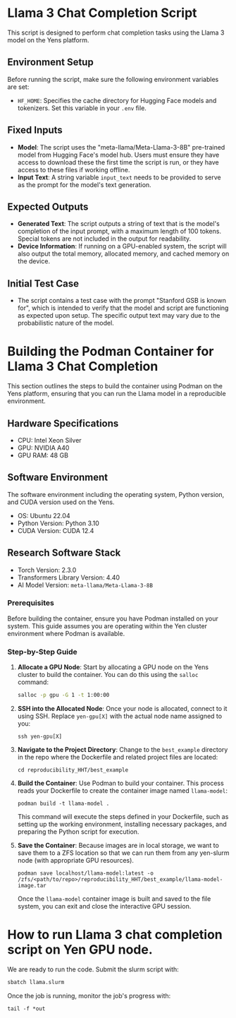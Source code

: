 # Llama 3 Chat Completion Script

This script is designed to perform chat completion tasks using the Llama 3 model on the Yens platform.

## Environment Setup

Before running the script, make sure the following environment variables are set:

- `HF_HOME`: Specifies the cache directory for Hugging Face models and tokenizers. Set this variable in your `.env` file.

## Fixed Inputs

- **Model**: The script uses the "meta-llama/Meta-Llama-3-8B" pre-trained model from Hugging Face's model hub. Users must ensure they have access to download these the first time the script is run, or they have access to these files if working offline.
- **Input Text**: A string variable `input_text` needs to be provided to serve as the prompt for the model's text generation.

## Expected Outputs

- **Generated Text**: The script outputs a string of text that is the model's completion of the input prompt, with a maximum length of 100 tokens. Special tokens are not included in the output for readability.
- **Device Information**: If running on a GPU-enabled system, the script will also output the total memory, allocated memory, and cached memory on the device.

## Initial Test Case
- The script contains a test case with the prompt "Stanford GSB is known for", which is intended to verify that the model and script are functioning as expected upon setup. The specific output text may vary due to the probabilistic nature of the model.

# Building the Podman Container for Llama 3 Chat Completion
This section outlines the steps to build the container using Podman on the Yens platform, ensuring that you can run the Llama model in a reproducible environment.

## Hardware Specifications
- CPU: Intel Xeon Silver
- GPU: NVIDIA A40
- GPU RAM: 48 GB

## Software Environment

The software environment including the operating system, Python version, and CUDA version used on the Yens.
- OS: Ubuntu 22.04
- Python Version: Python 3.10
- CUDA Version: CUDA 12.4

## Research Software Stack
- Torch Version: 2.3.0
- Transformers Library Version: 4.40
- AI Model Version: `meta-llama/Meta-Llama-3-8B`

### Prerequisites

Before building the container, ensure you have Podman installed on your system. This guide assumes you are operating within the Yen cluster environment where Podman is available.

### Step-by-Step Guide
1. **Allocate a GPU Node**:
   Start by allocating a GPU node on the Yens cluster to build the container. You can do this using the `salloc` command:
   ```bash
   salloc -p gpu -G 1 -t 1:00:00
   ```

2. **SSH into the Allocated Node**:
    Once your node is allocated, connect to it using SSH. Replace `yen-gpu[X]` with the actual node name assigned to you:
    ```
    ssh yen-gpu[X]
    ```

3. **Navigate to the Project Directory**:
    Change to the `best_example` directory in the repo where the Dockerfile and related project files are located:
    ```
    cd reproducibility_HHT/best_example
    ```

4. **Build the Container**:
    Use Podman to build your container. This process reads your Dockerfile to create the container image named `llama-model`:

    ```
    podman build -t llama-model .
    ```
    This command will execute the steps defined in your Dockerfile, such as setting up the working environment, installing necessary packages, and preparing the Python script for execution.

5. **Save the Container**:
    Because images are in local storage, we want to save them to a ZFS location so that we can run them from any yen-slurm node (with appropriate GPU resources).

    ```
    podman save localhost/llama-model:latest -o /zfs/<path/to/repo>/reproducibility_HHT/best_example/llama-model-image.tar
    ```

    Once the `llama-model` container image is built and saved to the file system, you can exit and close the interactive GPU session.

# How to run Llama 3 chat completion script on Yen GPU node.

We are ready to run the code. Submit the slurm script with:

```bash
sbatch llama.slurm
```

Once the job is running, monitor the job's progress with:

```
tail -f *out
```
